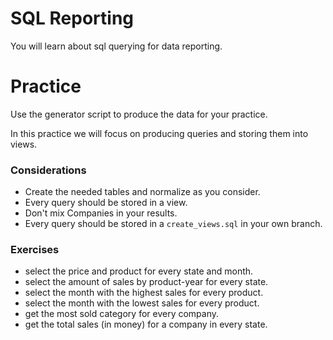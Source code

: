 # SQL Reporting

You will learn about sql querying for data reporting.

# Practice

Use the generator script to produce the data for your practice.

In this practice we will focus on producing queries and storing them into views.
### Considerations

- Create the needed tables and normalize as you consider.
- Every query should be stored in a view.
- Don't mix Companies in your results.
- Every query should be stored in a `create_views.sql` in your own branch.

### Exercises

- select the price and product for every state and month.
- select the amount of sales by product-year for every state.
- select the month with the highest sales for every product.
- select the month with the lowest sales for every product.
- get the most sold category for every company.
- get the total sales (in money) for a company in every state.